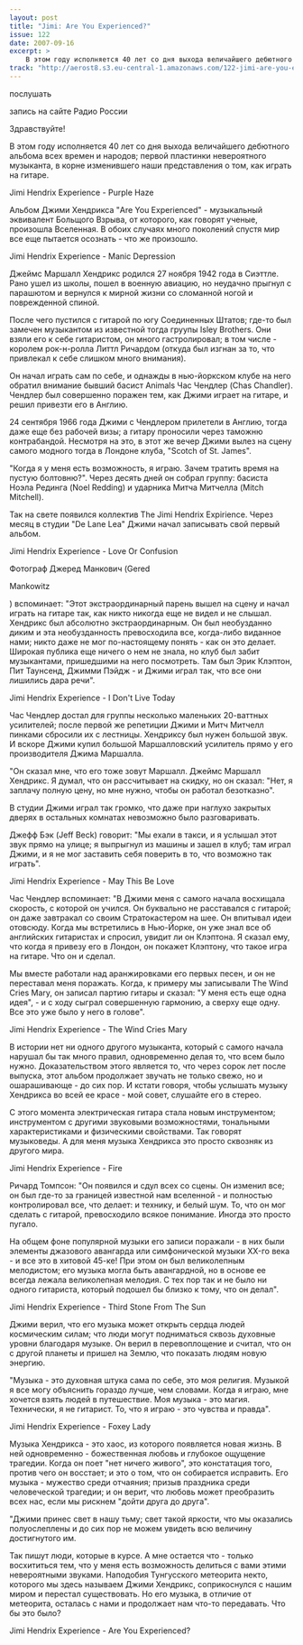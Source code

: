 ```yaml
---
layout: post
title: "Jimi: Are You Experienced?"
issue: 122
date: 2007-09-16
excerpt: >
    В этом году исполняется 40 лет со дня выхода величайшего дебютного альбома всех времен и народов; первой пластинки невероятного музыканта, в корне изменившего наши представления о том, как играть на гитаре.
track: "http://aerost8.s3.eu-central-1.amazonaws.com/122-jimi-are-you-experienced.mp3"
---
```


послушать

запись на сайте Радио России

Здравствуйте!

В этом году исполняется 40 лет со дня выхода величайшего дебютного альбома всех времен и народов; первой пластинки невероятного музыканта, в корне изменившего наши представления о том, как играть на гитаре.

Jimi Hendrix Experience - Purple Haze

Альбом Джими Хендрикса "Are You Experienced" - музыкальный эквивалент Больщого Взрыва, от которого, как говорят ученые, произошла Вселенная. В обоих случаях много поколений спустя мир все еще пытается осознать - что же произошло.

Jimi Hendrix Experience - Manic Depression

Джеймс Маршалл Хендрикс родился 27 ноября 1942 года в Сиэттле. Рано ушел из школы, пошел в военную авиацию, но неудачно прыгнул с парашютом и вернулся к мирной жизни со сломанной ногой и поврежденной спиной.

После чего пустился с гитарой по югу Соединенных Штатов; где-то был замечен музыкантом из известной тогда груупы Isley Brothers. Они взяли его к себе гитаристом, он много гастролировал; в том числе - королем рок-н-ролла Литтл Ричардом (откуда был изгнан за то, что привлекал к себе слишком много внимания).

Он начал играть сам по себе, и однажды в нью-йоркском клубе на него обратил внимание бывший басист Animals Час Чендлер (Chas Chandler). Чендлер был совершенно поражен тем, как Джими играет на гитаре, и решил привезти его в Англию.

24 сентября 1966 года Джими с Чендлером прилетели в Англию, тогда даже еще без рабочей визы; а гитару проносили через таможню контрабандой. Несмотря на это, в этот же вечер Джими вылез на сцену самого модного тогда в Лондоне клуба, "Scotch of St. James".

"Когда я у меня есть возможность, я играю. Зачем тратить время на пустую болтовню?". Через десять дней он собрал группу: басиста Ноэла Рединга (Noel Redding) и ударника Митча Митчелла (Mitch Mitchell).

Так на свете появился коллектив The Jimi Hendrix Expirience. Через месяц в студии "De Lane Lea" Джими начал записывать свой первый альбом.

Jimi Hendrix Experience - Love Or Confusion

Фотограф Джеред Манкович (Gered

Mankowitz

) вспоминает: "Этот экстраординарный парень вышел на сцену и начал играть на гитаре так, как никто никогда еще не видел и не слышал. Хендрикс был абсолютно экстраординарным. Он был необузданно диким и эта необузданность превосходила все, когда-либо виданное нами; никто даже не мог по-настоящему понять - как он это делает. Широкая публика еще ничего о нем не знала, но клуб был забит музыкантами, пришедшими на него посмотреть. Там был Эрик Клэптон, Пит Таунсенд, Джимми Пэйдж - и Джими играл так, что все они лишились дара речи".

Jimi Hendrix Experience - I Don't Live Today

Час Чендлер достал для группы несколько маленьких 20-ваттных усилителей; после первой же репетиции Джими и Митч Митчелл пинками сбросили их с лестницы. Хендриксу был нужен большой звук. И вскоре Джими купил большой Маршалловский усилитель прямо у его производителя Джима Маршалла.

"Он сказал мне, что его тоже зовут Маршалл. Джеймс Маршалл Хендрикс. Я думал, что он рассчитывает на скидку, но он сказал: "Нет, я заплачу полную цену, но мне нужно, чтобы он работал безотказно".

В студии Джими играл так громко, что даже при наглухо закрытых дверях в остальных комнатах невозможно было разговаривать.

Джефф Бэк (Jeff Beck) говорит: "Мы ехали в такси, и я услышал этот звук прямо на улице; я выпрыгнул из машины и зашел в клуб; там играл Джими, и я не мог заставить себя поверить в то, что возможно так играть".

Jimi Hendrix Experience - May This Be Love

Час Чендлер вспоминает: "В Джими меня с самого начала восхищала скорость, с которой он учился. Он буквально не расставался с гитарой; он даже завтракал со своим Стратокастером на шее. Он впитывал идеи отовсюду. Когда мы встретились в Нью-Йорке, он уже знал все об английских гитаристах и спросил, увидит ли он Клэптона. Я сказал ему, что когда я привезу его в Лондон, он покажет Клэптону, что такое игра на гитаре. Что он и сделал.

Мы вместе работали над аранжировками его первых песен, и он не переставал меня поражать. Когда, к примеру мы записывали The Wind Cries Mary, он записал партию гитары и сказал: "У меня есть еще одна идея", - и с ходу сыграл совершенную гармонию, а сверху еще одну. Все это уже было у него в голове".

Jimi Hendrix Experience - The Wind Cries Mary

В истории нет ни одного другого музыканта, который с самого начала нарушал бы так много правил, одновременно делая то, что всем было нужно. Доказательством этого является то, что через сорок лет после выпуска, этот альбом продолжает звучать не только свежо, но и ошарашивающе - до сих пор. И кстати говоря, чтобы услышать музыку Хендрикса во всей ее красе - мой совет, слушайте его в стерео.

С этого момента электрическая гитара стала новым инструментом; инструментом с другими звуковыми возможностями, тональными характеристиками и физическими свойствами. Так говорят музыковеды. А для меня музыка Хендрикса это просто сквозняк из другого мира.

Jimi Hendrix Experience - Fire

Ричард Томпсон: "Он появился и сдул всех со сцены. Он изменил все; он был где-то за границей известной нам вселенной - и полностью контролировал все, что делает: и технику, и белый шум. То, что он мог сделать с гитарой, превосходило всякое понимание. Иногда это просто пугало.

На общем фоне популярной музыки его записи поражали - в них были элементы джазового авангарда или симфонической музыки XX-го века - и все это в хитовой 45-ке! При этом он был великолепным мелодистом; его музыка могла быть авангардной, но в основе ее всегда лежала великолепная мелодия. С тех пор так и не было ни одного гитариста, который подошел бы близко к тому, что он делал".

Jimi Hendrix Experience - Third Stone From The Sun

Джими верил, что его музыка может открыть сердца людей космическим силам; что люди могут подниматься сквозь духовные уровни благодаря музыке. Он верил в перевоплощение и считал, что он с другой планеты и пришел на Землю, что показать людям новую энергию.

"Музыка - это духовная штука сама по себе, это моя религия. Музыкой я все могу объяснить гораздо лучше, чем словами. Когда я играю, мне хочется взять людей в путешествие. Моя музыка - это магия. Технически, я не гитарист. То, что я играю - это чувства и правда".

Jimi Hendrix Experience - Foxey Lady

Музыка Хендрикса - это хаос, из которого появляется новая жизнь. В ней одновременно - божественная любовь и глубокое ощущение трагедии. Когда он поет "нет ничего живого", это констатация того, против чего он восстает; и это о том, что он собирается исправить. Его музыка - мужество среди отчаяния; призыв праздника среди человеческой трагедии; и он верит, что любовь может преобразить всех нас, если мы рискнем "дойти друга до друга".

"Джими принес свет в нашу тьму; свет такой яркости, что мы оказались полуослеплены и до сих пор не можем увидеть всю величину достигнутого им.

Так пишут люди, которые в курсе. А мне остается что - только восхититься тем, что у меня есть возможность делиться с вами этими невероятными звуками. Наподобия Тунгусского метеорита некто, которого мы здесь называем Джими Хендрикс, соприкоснулся с нашим миром и перестал существовать. Но его музыка, в отличие от метеорита, осталась с нами и продолжает нам что-то передавать. Что бы это было?

Jimi Hendrix Experience - Are You Experienced?
